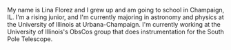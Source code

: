 My name is Lina Florez and I grew up and am going to school in Champaign, IL. I'm a rising junior, and I'm currently majoring in astronomy and physics at the University of Illinois at Urbana-Champaign. I'm currently working at the University of Illinois's ObsCos group that does instrumentation for the South Pole Telescope.
